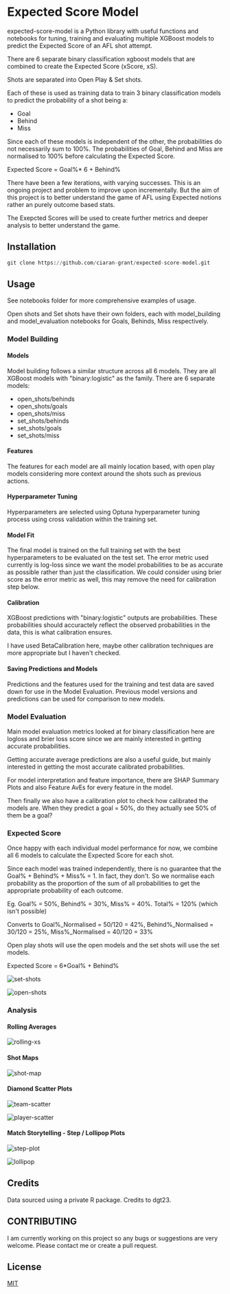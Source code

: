 # Expected Score Model

expected-score-model is a Python library with useful functions and notebooks for tuning, training and evaluating multiple XGBoost models to predict the Expected Score of an AFL shot attempt.

There are 6 separate binary classification xgboost models that are combined to create the Expected Score (xScore, xS).

Shots are separated into Open Play & Set shots.

Each of these is used as training data to train 3 binary classification models to predict the probability of a shot being a:
- Goal
- Behind
- Miss

Since each of these models is independent of the other, the probabilities do not necessarily sum to 100%. The probabilities of Goal, Behind and Miss are normalised to 100% before calculating the Expected Score.

Expected Score = Goal%* 6 + Behind%

There have been a few iterations, with varying successes. This is an ongoing project and problem to improve upon incrementally. But the aim of this project is to better understand the game of AFL using Expected notions rather an purely outcome based stats.

The Exepcted Scores will be used to create further metrics and deeper analysis to better understand the game.

## Installation

```python
git clone https://github.com/ciaran-grant/expected-score-model.git
```

## Usage

See notebooks folder for more comprehensive examples of usage.

Open shots and Set shots have their own folders, each with model_building and model_evaluation notebooks for Goals, Behinds, Miss respectively.

### Model Building


#### Models
Model building follows a similar structure across all 6 models. They are all XGBoost models with "binary:logistic" as the family. There are 6 separate models:
- open_shots/behinds
- open_shots/goals
- open_shots/miss
- set_shots/behinds
- set_shots/goals
- set_shots/miss

#### Features
The features for each model are all mainly location based, with open play models considering more context around the shots such as previous actions.

#### Hyperparameter Tuning
Hyperparameters are selected using Optuna hyperparameter tuning process using cross validation within the training set. 

#### Model Fit
The final model is trained on the full training set with the best hyperparameters to be evaluated on the test set. The error metric used currently is log-loss since we want the model probabilities to be as accurate as possible rather than just the classification. We could consider using brier score as the error metric as well, this may remove the need for calibration step below.

#### Calibration
XGBoost predictions with "binary:logistic" outputs are probabilities. These probabilities should accuractely reflect the observed probabilities in the data, this is what calibration ensures.

I have used BetaCalibration here, maybe other calibration techniques are more appropriate but I haven't checked.

#### Saving Predictions and Models
Predictions and the features used for the training and test data are saved down for use in the Model Evaluation. Previous model versions and predictions can be used for comparison to new models.


### Model Evaluation

Main model evaluation metrics looked at for binary classification here are logloss and brier loss score since we are mainly interested in getting accurate probabilities.

Getting accurate average predictions are also a useful guide, but mainly interested in getting the most accurate calibrated probabilities.

For model interpretation and feature importance, there are SHAP Summary Plots and also Feature AvEs for every feature in the model.

Then finally we also have a calibration plot to check how calibrated the models are. When they predict a goal = 50%, do they actually see 50% of them be a goal?

### Expected Score

Once happy with each individual model performance for now, we combine all 6 models to calculate the Expected Score for each shot.

Since each model was trained independently, there is no guarantee that the Goal% + Behind% + Miss% = 1. In fact, they don't. So we normalise each probability as the proportion of the sum of all probabilities to get the appropriate probability of each outcome.

Eg. Goal% = 50%, Behind% = 30%, Miss% = 40%. Total% = 120% (which isn't possible)

Converts to Goal%_Normalised = 50/120 = 42%, Behind%_Normalised = 30/120 = 25%, Miss%_Normalised = 40/120 = 33%

Open play shots will use the open models and the set shots will use the set models.

Expected Score = 6*Goal% + Behind%

![set-shots](notebooks/expected_score/figures/20230726_expected_score_set_shots.png)

![open-shots](notebooks/expected_score/figures/20230726_expected_score_open_shots.png)

### Analysis

#### Rolling Averages

![rolling-xs](notebooks/visualisations/rolling_expected_score/figures/20230718_afl_rolling_xS.png)

#### Shot Maps

![shot-map](notebooks/visualisations/expected_score_shot_map/figures/20230719_jeremy_cameron_shot_map.png)

#### Diamond Scatter Plots

![team-scatter](notebooks/visualisations/diamond_scatter_plot/figures/20230724_team_scatter.png)

![player-scatter](notebooks/visualisations/diamond_scatter_plot/figures/20230724_player_scatter.png)

#### Match Storytelling - Step / Lollipop Plots

![step-plot](notebooks/visualisations/expected_score_storytelling/figures/20230725_brisbane_sydney_step_plot.png)

![lollipop](notebooks/visualisations/expected_score_storytelling/figures/20230725_geelong_sydney_lollipop.png)

## Credits
Data sourced using a private R package. Credits to dgt23.

## CONTRIBUTING
I am currently working on this project so any bugs or suggestions are very welcome. Please contact me or create a pull request.

## License

[MIT](https://choosealicense.com/licenses/mit/)



